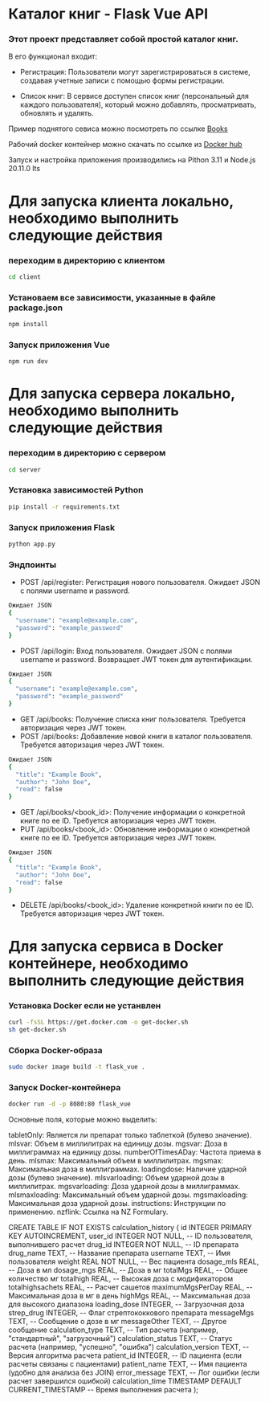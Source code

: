 # Каталог книг - Flask Vue API

### Этот проект представляет собой простой каталог книг. 
 
В его функционал входит:

* Регистрация: Пользователи могут зарегистрироваться в системе, создавая учетные записи с помощью формы регистрации.

* Список книг: В сервисе доступен список книг (персональный для каждого пользователя), который можно добавлять, просматривать, обновлять и удалять.


Пример поднятого севиса можно посмотреть по ссылке [Books](http://9b142cdd34e.vps.myjino.ru:49274/books)

Рабочий docker контейнер можно скачать по ссылке из [Docker hub](https://hub.docker.com/repository/docker/testinginpractice/flask_vue/tags)

Запуск и настройка приложения производились на Pithon 3.11 и Node.js 20.11.0 lts

# Для запуска клиента локально, необходимо выполнить следующие действия
### переходим в директорию с клиентом
```bash
cd client
```
### Установаем все зависимости, указанные в файле package.json
```bash
npm install
```
### Запуск приложения Vue
```bash
npm run dev
```

# Для запуска сервера локально, необходимо выполнить следующие действия
### переходим в директорию с сервером
```bash
cd server
```
### Установка зависимостей Python
```bash
pip install -r requirements.txt
```
### Запуск приложения Flask
```bash
python app.py
```

### Эндпоинты
* POST /api/register: Регистрация нового пользователя. Ожидает JSON с полями username и password.
```bash
Ожидает JSON
{
  "username": "example@example.com",
  "password": "example_password"
}
```
* POST /api/login: Вход пользователя. Ожидает JSON с полями username и password. Возвращает JWT токен для аутентификации.
```bash
Ожидает JSON
{
  "username": "example@example.com",
  "password": "example_password"
}
```
* GET /api/books: Получение списка книг пользователя. Требуется авторизация через JWT токен.
* POST /api/books: Добавление новой книги в каталог пользователя. Требуется авторизация через JWT токен.
```bash
Ожидает JSON
{
  "title": "Example Book",
  "author": "John Doe",
  "read": false
}
```
* GET /api/books/<book_id>: Получение информации о конкретной книге по ее ID. Требуется авторизация через JWT токен.
* PUT /api/books/<book_id>: Обновление информации о конкретной книге по ее ID. Требуется авторизация через JWT токен. 
```bash
Ожидает JSON
{
  "title": "Example Book",
  "author": "John Doe",
  "read": false
}
```
* DELETE /api/books/<book_id>: Удаление конкретной книги по ее ID. Требуется авторизация через JWT токен.

# Для запуска сервиса в Docker контейнере, необходимо выполнить следующие действия
### Установка Docker если не устанвлен
```bash
curl -fsSL https://get.docker.com -o get-docker.sh
sh get-docker.sh
```
### Сборка Docker-образа
```bash
sudo docker image build -t flask_vue .
```
### Запуск Docker-контейнера
```bash
docker run -d -p 8080:80 flask_vue
```

Основные поля, которые можно выделить:

tabletOnly: Является ли препарат только таблеткой (булево значение).
mlsvar: Объем в миллилитрах на единицу дозы.
mgsvar: Доза в миллиграммах на единицу дозы.
numberOfTimesADay: Частота приема в день.
mlsmax: Максимальный объем в миллилитрах.
mgsmax: Максимальная доза в миллиграммах.
loadingdose: Наличие ударной дозы (булево значение).
mlsvarloading: Объем ударной дозы в миллилитрах.
mgsvarloading: Доза ударной дозы в миллиграммах.
mlsmaxloading: Максимальный объем ударной дозы.
mgsmaxloading: Максимальная доза ударной дозы.
instructions: Инструкции по применению.
nzflink: Ссылка на NZ Formulary.

CREATE TABLE IF NOT EXISTS calculation_history (
    id INTEGER PRIMARY KEY AUTOINCREMENT,
    user_id INTEGER NOT NULL,           -- ID пользователя, выполнившего расчет
    drug_id INTEGER NOT NULL,           -- ID препарата
    drug_name TEXT,                     -- Название препарата
    username TEXT,                      -- Имя пользователя
    weight REAL NOT NULL,               -- Вес пациента
    dosage_mls REAL,                    -- Доза в мл
    dosage_mgs REAL,                    -- Доза в мг
    totalMgs REAL,                      -- Общее количество мг
    totalhigh REAL,                     -- Высокая доза с модификатором
    totalhighsachets REAL,              -- Расчет сашетов
    maximumMgsPerDay REAL,              -- Максимальная доза в мг в день
    highMgs REAL,                       -- Максимальная доза для высокого диапазона
    loading_dose INTEGER,               -- Загрузочная доза
    strep_drug INTEGER,                 -- Флаг стрептококкового препарата
    messageMgs TEXT,                    -- Сообщение о дозе в мг
    messageOther TEXT,                  -- Другое сообщение
    calculation_type TEXT,              -- Тип расчета (например, "стандартный", "загрузочный")
    calculation_status TEXT,            -- Статус расчета (например, "успешно", "ошибка")
    calculation_version TEXT,           -- Версия алгоритма расчета
    patient_id INTEGER,                 -- ID пациента (если расчеты связаны с пациентами)
    patient_name TEXT,                  -- Имя пациента (удобно для анализа без JOIN)
    error_message TEXT,                 -- Лог ошибки (если расчет завершился ошибкой)
    calculation_time TIMESTAMP DEFAULT CURRENT_TIMESTAMP -- Время выполнения расчета
);